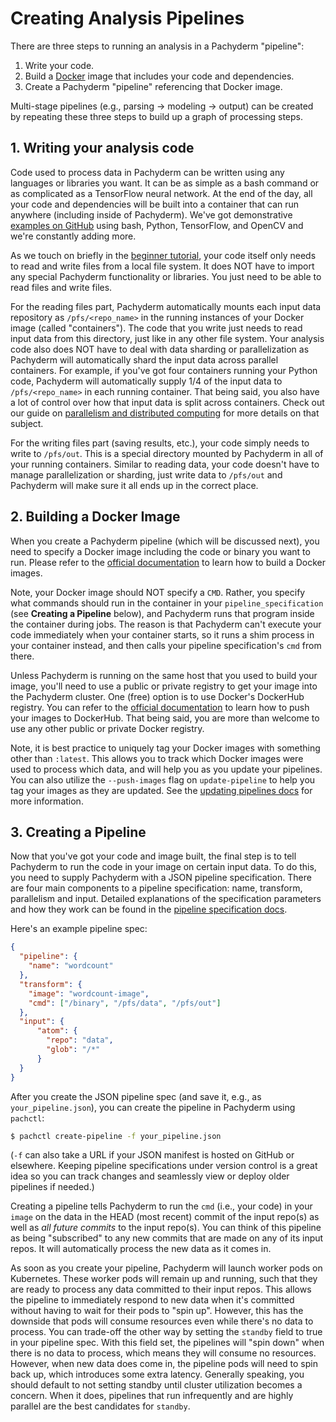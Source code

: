 # Creating Analysis Pipelines
There are three steps to running an analysis in a Pachyderm "pipeline":

1. Write your code.
2. Build a [Docker](https://docs.docker.com/engine/getstarted/step_four/) image that includes your code and dependencies.
3. Create a Pachyderm "pipeline" referencing that Docker image.

Multi-stage pipelines (e.g., parsing -> modeling -> output) can be created by repeating these three steps to build up a graph of processing steps.

## 1. Writing your analysis code

Code used to process data in Pachyderm can be written using any languages or
libraries you want. It can be as simple as a bash command or as complicated as
a TensorFlow neural network.  At the end of the day, all your code and
dependencies will be built into a container that can run anywhere (including
inside of Pachyderm). We've got demonstrative [examples on
GitHub](https://github.com/pachyderm/pachyderm/tree/master/doc/examples) using
bash, Python, TensorFlow, and OpenCV and we're constantly adding more.

As we touch on briefly in the [beginner
tutorial](../getting_started/beginner_tutorial.html), your code itself only
needs to read and write files from a local file system. It does NOT have to
import any special Pachyderm functionality or libraries.  You just need to be
able to read files and write files.

For the reading files part, Pachyderm automatically mounts each input data
repository as `/pfs/<repo_name>` in the running instances of your Docker image
(called "containers"). The code that you write just needs to read input data
from this directory, just like in any other file system.  Your analysis code
also does NOT have to deal with data sharding or parallelization as Pachyderm
will automatically shard the input data across parallel containers. For
example, if you've got four containers running your Python code, Pachyderm will
automatically supply 1/4 of the input data to `/pfs/<repo_name>` in each
running container. That being said, you also have a lot of control over how
that input data is split across containers. Check out our guide on [parallelism
and distributed computing](distributed_computing.html) for more details on that
subject.

For the writing files part (saving results, etc.), your code simply needs to
write to `/pfs/out`. This is a special directory mounted by Pachyderm in all of
your running containers. Similar to reading data, your code doesn't have to
manage parallelization or sharding, just write data to `/pfs/out` and Pachyderm
will make sure it all ends up in the correct place.

## 2. Building a Docker Image

When you create a Pachyderm pipeline (which will be discussed next), you need
to specify a Docker image including the code or binary you want to run.  Please
refer to the [official
documentation](https://docs.docker.com/engine/tutorials/dockerimages/) to learn
how to build a Docker images.

Note, your Docker image should NOT specify a `CMD`.  Rather, you specify what
commands should run in the container in your `pipeline_specification` (see
**Creating a Pipeline** below), and Pachyderm runs that program inside the
container during jobs. The reason is that Pachyderm can't execute your code
immediately when your container starts, so it runs a shim process in your
container instead, and then calls your pipeline specification's `cmd` from
there.

Unless Pachyderm is running on the same host that you used to build your image,
you'll need to use a public or private registry to get your image into the
Pachyderm cluster.  One (free) option is to use Docker's DockerHub registry.
You can refer to the [official
documentation](https://docs.docker.com/engine/tutorials/dockerimages/#/push-an-image-to-docker-hub)
to learn how to push your images to DockerHub. That being said, you are more
than welcome to use any other public or private Docker registry.

Note, it is best practice to uniquely tag your Docker images with something
other than `:latest`.  This allows you to track which Docker images were used
to process which data, and will help you as you update your pipelines.  You can
also utilize the `--push-images` flag on `update-pipeline` to help you tag your
images as they are updated.  See the [updating pipelines
docs](updating_pipelines.html) for more information.

## 3. Creating a Pipeline

Now that you've got your code and image built, the final step is to tell
Pachyderm to run the code in your image on certain input data.  To do this, you
need to supply Pachyderm with a JSON pipeline specification. There are four
main components to a pipeline specification: name, transform, parallelism and
input. Detailed explanations of the specification parameters and how they work
can be found in the [pipeline specification
docs](../reference/pipeline_spec.html).

Here's an example pipeline spec:
```json
{
  "pipeline": {
    "name": "wordcount"
  },
  "transform": {
    "image": "wordcount-image",
    "cmd": ["/binary", "/pfs/data", "/pfs/out"]
  },
  "input": {
      "atom": {
        "repo": "data",
        "glob": "/*"
      }
  }
}
```

After you create the JSON pipeline spec (and save it, e.g., as `your_pipeline.json`), you can create the pipeline in Pachyderm using `pachctl`:

```sh
$ pachctl create-pipeline -f your_pipeline.json
```

(`-f` can also take a URL if your JSON manifest is hosted on GitHub or elsewhere. Keeping pipeline specifications under version control is a great idea so you can track changes and seamlessly view or deploy older pipelines if needed.)

Creating a pipeline tells Pachyderm to run the `cmd` (i.e., your code) in your
`image` on the data in the HEAD (most recent) commit of the input repo(s) as
well as *all future commits* to the input repo(s). You can think of this
pipeline as being "subscribed" to any new commits that are made on any of its
input repos. It will automatically process the new data as it comes in.

As soon as you create your pipeline, Pachyderm will launch worker pods on
Kubernetes. These worker pods will remain up and running, such that they are
ready to process any data committed to their input repos. This allows the
pipeline to immediately respond to new data when it's committed without having
to wait for their pods to "spin up". However, this has the downside that pods
will consume resources even while there's no data to process. You can trade-off
the other way by setting the `standby` field to true in your pipeline spec.
With this field set, the pipelines will "spin down" when there is no data to
process, which means they will consume no resources. However, when new data
does come in, the pipeline pods will need to spin back up, which introduces some
extra latency. Generally speaking, you should default to not setting standby
until cluster utilization becomes a concern. When it does, pipelines that
run infrequently and are highly parallel are the best candidates for `standby`.
